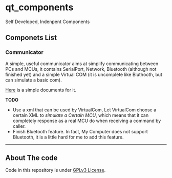 # qt_components
Self Developed, Indenpent Components

## Componets List

### Communicator

A simple, useful communicator aims at simplify communicating between PCs and MCUs, it contains SerialPort, Network, Bluetooth (although not finished yet) and a simple Virtual COM (it is uncomplete like Bluthooth, but can simulate a basic com).

[Here](https://brifuture.github.io/qt_components/basic_communicator/docs) is a simple documents for it.

**TODO**

* Use a xml that can be used by VirtualCom, Let VirtualCom choose a certain XML to _simulate a Certain MCU_, which means that it can completely response as a real MCU do when receiving a command by caller.
* Finish Bluetooth feature. In fact, My Computer does not support Bluetooth, it is a little hard for me to add this feature.

---------

## About The code

Code in this repository is under [GPLv3 License](./license).
